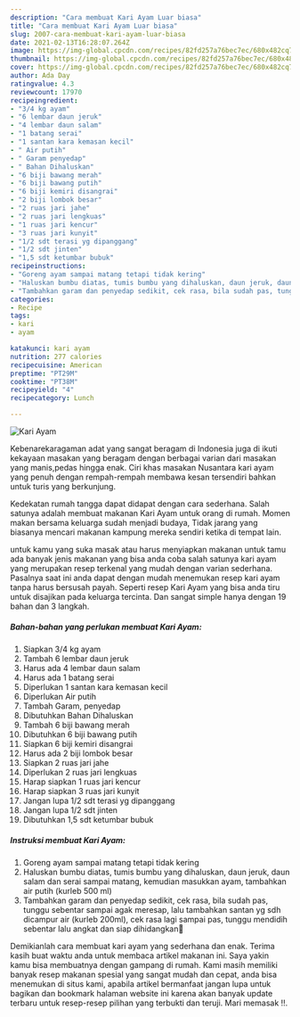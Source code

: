 ```yaml
---
description: "Cara membuat Kari Ayam Luar biasa"
title: "Cara membuat Kari Ayam Luar biasa"
slug: 2007-cara-membuat-kari-ayam-luar-biasa
date: 2021-02-13T16:28:07.264Z
image: https://img-global.cpcdn.com/recipes/82fd257a76bec7ec/680x482cq70/kari-ayam-foto-resep-utama.jpg
thumbnail: https://img-global.cpcdn.com/recipes/82fd257a76bec7ec/680x482cq70/kari-ayam-foto-resep-utama.jpg
cover: https://img-global.cpcdn.com/recipes/82fd257a76bec7ec/680x482cq70/kari-ayam-foto-resep-utama.jpg
author: Ada Day
ratingvalue: 4.3
reviewcount: 17970
recipeingredient:
- "3/4 kg ayam"
- "6 lembar daun jeruk"
- "4 lembar daun salam"
- "1 batang serai"
- "1 santan kara kemasan kecil"
- " Air putih"
- " Garam penyedap"
- " Bahan Dihaluskan"
- "6 biji bawang merah"
- "6 biji bawang putih"
- "6 biji kemiri disangrai"
- "2 biji lombok besar"
- "2 ruas jari jahe"
- "2 ruas jari lengkuas"
- "1 ruas jari kencur"
- "3 ruas jari kunyit"
- "1/2 sdt terasi yg dipanggang"
- "1/2 sdt jinten"
- "1,5 sdt ketumbar bubuk"
recipeinstructions:
- "Goreng ayam sampai matang tetapi tidak kering"
- "Haluskan bumbu diatas, tumis bumbu yang dihaluskan, daun jeruk, daun salam dan serai sampai matang, kemudian masukkan ayam, tambahkan air putih (kurleb 500 ml)"
- "Tambahkan garam dan penyedap sedikit, cek rasa, bila sudah pas, tunggu sebentar sampai agak meresap, lalu tambahkan santan yg sdh dicampur air (kurleb 200ml), cek rasa lagi sampai pas, tunggu mendidih sebentar lalu angkat dan siap dihidangkan🙏"
categories:
- Recipe
tags:
- kari
- ayam

katakunci: kari ayam 
nutrition: 277 calories
recipecuisine: American
preptime: "PT29M"
cooktime: "PT38M"
recipeyield: "4"
recipecategory: Lunch

---
```



![Kari Ayam](https://img-global.cpcdn.com/recipes/82fd257a76bec7ec/680x482cq70/kari-ayam-foto-resep-utama.jpg)

Kebenarekaragaman adat yang sangat beragam di Indonesia juga di ikuti kekayaan masakan yang beragam dengan berbagai varian dari masakan yang manis,pedas hingga enak. Ciri khas masakan Nusantara kari ayam yang penuh dengan rempah-rempah membawa kesan tersendiri bahkan untuk turis yang berkunjung.




Kedekatan rumah tangga dapat didapat dengan cara sederhana. Salah satunya adalah membuat makanan Kari Ayam untuk orang di rumah. Momen makan bersama keluarga sudah menjadi budaya, Tidak jarang yang biasanya mencari makanan kampung mereka sendiri ketika di tempat lain.

untuk kamu yang suka masak atau harus menyiapkan makanan untuk tamu ada banyak jenis makanan yang bisa anda coba salah satunya kari ayam yang merupakan resep terkenal yang mudah dengan varian sederhana. Pasalnya saat ini anda dapat dengan mudah menemukan resep kari ayam tanpa harus bersusah payah.
Seperti resep Kari Ayam yang bisa anda tiru untuk disajikan pada keluarga tercinta. Dan sangat simple hanya dengan 19 bahan dan 3 langkah.


<!--inarticleads1-->

##### Bahan-bahan yang perlukan membuat Kari Ayam:

1. Siapkan 3/4 kg ayam
1. Tambah 6 lembar daun jeruk
1. Harus ada 4 lembar daun salam
1. Harus ada 1 batang serai
1. Diperlukan 1 santan kara kemasan kecil
1. Diperlukan  Air putih
1. Tambah  Garam, penyedap
1. Dibutuhkan  Bahan Dihaluskan
1. Tambah 6 biji bawang merah
1. Dibutuhkan 6 biji bawang putih
1. Siapkan 6 biji kemiri disangrai
1. Harus ada 2 biji lombok besar
1. Siapkan 2 ruas jari jahe
1. Diperlukan 2 ruas jari lengkuas
1. Harap siapkan 1 ruas jari kencur
1. Harap siapkan 3 ruas jari kunyit
1. Jangan lupa 1/2 sdt terasi yg dipanggang
1. Jangan lupa 1/2 sdt jinten
1. Dibutuhkan 1,5 sdt ketumbar bubuk




<!--inarticleads2-->

##### Instruksi membuat  Kari Ayam:

1. Goreng ayam sampai matang tetapi tidak kering
1. Haluskan bumbu diatas, tumis bumbu yang dihaluskan, daun jeruk, daun salam dan serai sampai matang, kemudian masukkan ayam, tambahkan air putih (kurleb 500 ml)
1. Tambahkan garam dan penyedap sedikit, cek rasa, bila sudah pas, tunggu sebentar sampai agak meresap, lalu tambahkan santan yg sdh dicampur air (kurleb 200ml), cek rasa lagi sampai pas, tunggu mendidih sebentar lalu angkat dan siap dihidangkan🙏




Demikianlah cara membuat kari ayam yang sederhana dan enak. Terima kasih buat waktu anda untuk membaca artikel makanan ini. Saya yakin kamu bisa membuatnya dengan gampang di rumah. Kami masih memiliki banyak resep makanan spesial yang sangat mudah dan cepat, anda bisa menemukan di situs kami, apabila artikel bermanfaat jangan lupa untuk bagikan dan bookmark halaman website ini karena akan banyak update terbaru untuk resep-resep pilihan yang terbukti dan teruji. Mari memasak !!. 
